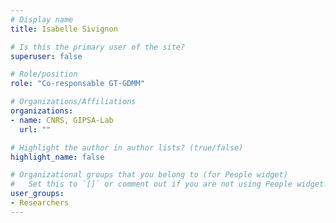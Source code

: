 ```yaml
---
# Display name
title: Isabelle Sivignon

# Is this the primary user of the site?
superuser: false

# Role/position
role: "Co-responsable GT-GDMM"

# Organizations/Affiliations
organizations:
- name: CNRS, GIPSA-Lab
  url: ""

# Highlight the author in author lists? (true/false)
highlight_name: false

# Organizational groups that you belong to (for People widget)
#   Set this to `[]` or comment out if you are not using People widget.
user_groups:
- Researchers
---
```

